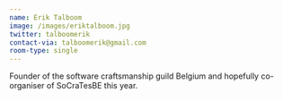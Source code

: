 ```yaml
---
name: Erik Talboom
image: /images/eriktalboom.jpg
twitter: talboomerik
contact-via: talboomerik@gmail.com
room-type: single
---
```


Founder of the software craftsmanship guild Belgium and hopefully co-organiser of SoCraTesBE this year.
